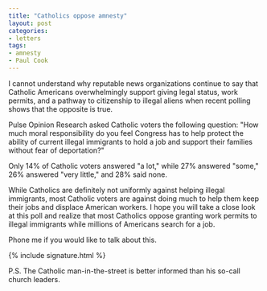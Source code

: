 ```yaml
---
title: "Catholics oppose amnesty"
layout: post
categories:
- letters
tags:
- amnesty
- Paul Cook
---
```


I cannot understand why reputable news organizations continue to say that Catholic Americans overwhelmingly support giving legal status, work permits, and a pathway to citizenship to illegal aliens when recent polling shows that the opposite is true.

Pulse Opinion Research asked Catholic voters the following question: "How much moral responsibility do you feel Congress has to help protect the ability of current illegal immigrants to hold a job and support their families without fear of deportation?"

Only 14% of Catholic voters answered "a lot," while 27% answered "some," 26% answered "very little," and 28% said none.

While Catholics are definitely not uniformly against helping illegal immigrants, most Catholic voters are against doing much to help them keep their jobs and displace American workers. I hope you will take a close look at this poll and realize that most Catholics oppose granting work permits to illegal immigrants while millions of Americans search for a job.

Phone me if you would like to talk about this.

{% include signature.html %}

P.S. The Catholic man-in-the-street is better informed than his so-call church leaders.